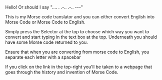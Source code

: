 Hello! Or should I say ".... . .-.. .-.. ---"

This is my Morse code translator and you can either convert English into Morse Code or Morse Code to English.

Simply press the Selector at the top to choose which way you want to convert and start typing in the text box at the top. Underneath you should have some Morse code returned to you.

Ensure that when you are converting from morse code to English, you separate each letter with a spacebar

If you click on the link in the top-right you'll be taken to a webpage that goes through the history and invention of Morse Code.